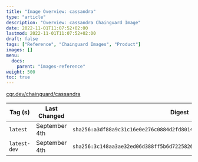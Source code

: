 ```yaml
---
title: "Image Overview: cassandra"
type: "article"
description: "Overview: cassandra Chainguard Image"
date: 2022-11-01T11:07:52+02:00
lastmod: 2022-11-01T11:07:52+02:00
draft: false
tags: ["Reference", "Chainguard Images", "Product"]
images: []
menu:
  docs:
    parent: "images-reference"
weight: 500
toc: true
---
```


[cgr.dev/chainguard/cassandra](https://github.com/chainguard-images/images/tree/main/images/cassandra)

| Tag (s)       | Last Changed  | Digest                                                                    |
|---------------|---------------|---------------------------------------------------------------------------|
|  `latest`     | September 4th | `sha256:a3df88a9c31c16e0e276c0884d2fd8014e8a21a6249447c8a78de9f9e5696b1f` |
|  `latest-dev` | September 4th | `sha256:3c148aa3ae32ed06d388ff5b6d72258265f0a14db235899cb945cae1f16ad28e` |



